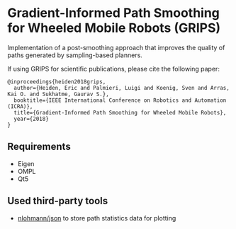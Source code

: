 # Gradient-Informed Path Smoothing for Wheeled Mobile Robots (GRIPS)
Implementation of a post-smoothing approach that improves the quality of paths generated by sampling-based planners.

If using GRIPS for scientific publications, please cite the following paper:

```
@inproceedings{heiden2018grips,
  author={Heiden, Eric and Palmieri, Luigi and Koenig, Sven and Arras, Kai O. and Sukhatme, Gaurav S.},
  booktitle={IEEE International Conference on Robotics and Automation (ICRA)},
  title={Gradient-Informed Path Smoothing for Wheeled Mobile Robots},
  year={2018}
}
```

## Requirements
* Eigen
* OMPL
* Qt5

## Used third-party tools
* [nlohmann/json](https://github.com/nlohmann/json) to store path statistics data for plotting
